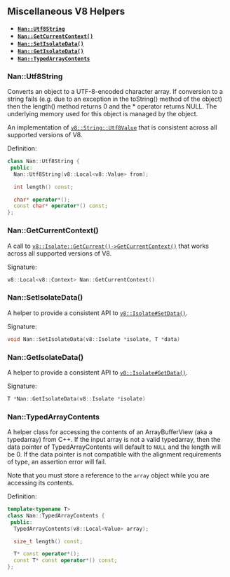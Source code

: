 




























<extoc></extoc>

## Miscellaneous V8 Helpers

 - <a href="#api_nan_utf8_string"><b><code>Nan::Utf8String</code></b></a>
 - <a href="#api_nan_get_current_context"><b><code>Nan::GetCurrentContext()</code></b></a>
 - <a href="#api_nan_set_isolate_data"><b><code>Nan::SetIsolateData()</code></b></a>
 - <a href="#api_nan_get_isolate_data"><b><code>Nan::GetIsolateData()</code></b></a>
 - <a href="#api_nan_typedarray_contents"><b><code>Nan::TypedArrayContents</code></b></a>


<a name="api_nan_utf8_string"></a>
### Nan::Utf8String

Converts an object to a UTF-8-encoded character array. If conversion to a string fails (e.g. due to an exception in the toString() method of the object) then the length() method returns 0 and the * operator returns NULL. The underlying memory used for this object is managed by the object.

An implementation of [`v8::String::Utf8Value`](https://v8docs.nodesource.com/node-8.16/d4/d1b/classv8_1_1_string_1_1_utf8_value.html) that is consistent across all supported versions of V8.

Definition:

```c++
class Nan::Utf8String {
 public:
  Nan::Utf8String(v8::Local<v8::Value> from);

  int length() const;

  char* operator*();
  const char* operator*() const;
};
```

<a name="api_nan_get_current_context"></a>
### Nan::GetCurrentContext()

A call to [`v8::Isolate::GetCurrent()->GetCurrentContext()`](https://v8docs.nodesource.com/node-8.16/d5/dda/classv8_1_1_isolate.html#a81c7a1ed7001ae2a65e89107f75fd053) that works across all supported versions of V8.

Signature:

```c++
v8::Local<v8::Context> Nan::GetCurrentContext()
```

<a name="api_nan_set_isolate_data"></a>
### Nan::SetIsolateData()

A helper to provide a consistent API to [`v8::Isolate#SetData()`](https://v8docs.nodesource.com/node-8.16/d5/dda/classv8_1_1_isolate.html#a7acadfe7965997e9c386a05f098fbe36).

Signature:

```c++
void Nan::SetIsolateData(v8::Isolate *isolate, T *data)
```


<a name="api_nan_get_isolate_data"></a>
### Nan::GetIsolateData()

A helper to provide a consistent API to [`v8::Isolate#GetData()`](https://v8docs.nodesource.com/node-8.16/d5/dda/classv8_1_1_isolate.html#aabd223436bc1100a787dadaa024c6257).

Signature:

```c++
T *Nan::GetIsolateData(v8::Isolate *isolate)
```

<a name="api_nan_typedarray_contents"></a>
### Nan::TypedArrayContents<T>

A helper class for accessing the contents of an ArrayBufferView (aka a typedarray) from C++.  If the input array is not a valid typedarray, then the data pointer of TypedArrayContents will default to `NULL` and the length will be 0.  If the data pointer is not compatible with the alignment requirements of type, an assertion error will fail.

Note that you must store a reference to the `array` object while you are accessing its contents.

Definition:

```c++
template<typename T>
class Nan::TypedArrayContents {
 public:
  TypedArrayContents(v8::Local<Value> array);

  size_t length() const;

  T* const operator*();
  const T* const operator*() const;
};
```
